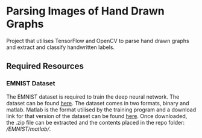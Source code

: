 # Parsing Images of Hand Drawn Graphs 
Project that utilises TensorFlow and OpenCV to parse hand drawn graphs and extract and classify handwritten labels.

## Required Resources
### EMNIST Dataset
The EMNIST dataset is required to train the deep neural network. The dataset can be found [here](https://www.nist.gov/node/1298471/emnist-dataset).
The dataset comes in two formats, binary and matlab. Matlab is the format utilised by the training program and a download link for that version of the dataset can be found [here](http://www.itl.nist.gov/iaui/vip/cs_links/EMNIST/matlab.zip). 
Once downloaded, the .zip file can be extracted and the contents placed in the repo folder: */EMNIST/matlab/*.
